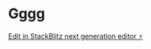 # Gggg

[Edit in StackBlitz next generation editor ⚡️](https://stackblitz.com/~/github.com/HackerXMindset/Gggg)